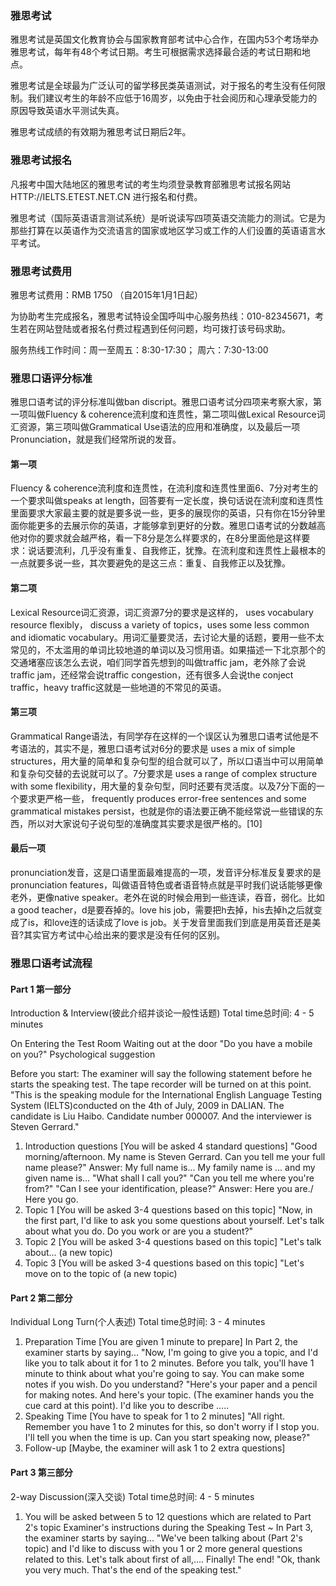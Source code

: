<h3 id="雅思考试">雅思考试</h3>

雅思考试是英国文化教育协会与国家教育部考试中心合作，在国内53个考场举办雅思考试，每年有48个考试日期。考生可根据需求选择最合适的考试日期和地点。

雅思考试是全球最为广泛认可的留学移民类英语测试，对于报名的考生没有任何限制。我们建议考生的年龄不应低于16周岁，以免由于社会阅历和心理承受能力的原因导致英语水平测试失真。

雅思考试成绩的有效期为雅思考试日期后2年。

<h3 id="雅思考试报名">雅思考试报名</h3>

凡报考中国大陆地区的雅思考试的考生均须登录教育部雅思考试报名网站HTTP://IELTS.ETEST.NET.CN 进行报名和付费。

雅思考试（国际英语语言测试系统）是听说读写四项英语交流能力的测试。它是为那些打算在以英语作为交流语言的国家或地区学习或工作的人们设置的英语语言水平考试。

<h3 id="雅思考试费用">雅思考试费用</h3>

雅思考试费用：RMB 1750 （自2015年1月1日起）

为协助考生完成报名，雅思考试特设全国呼叫中心服务热线：010-82345671，考生若在网站登陆或者报名付费过程遇到任何问题，均可拨打该号码求助。

服务热线工作时间：周一至周五：8:30-17:30； 周六：7:30-13:00

<h3 id="雅思口语评分标准">雅思口语评分标准</h3>

雅思口语考试的评分标准叫做ban discript。雅思口语考试分四项来考察大家，第一项叫做Fluency & coherence流利度和连贯性，第二项叫做Lexical Resource词汇资源，第三项叫做Grammatical Use语法的应用和准确度，以及最后一项Pronunciation，就是我们经常所说的发音。

#### 第一项

Fluency & coherence流利度和连贯性，在流利度和连贯性里面6、7分对考生的一个要求叫做speaks at length，回答要有一定长度，换句话说在流利度和连贯性里面要求大家最主要的就是要多说一些，更多的展现你的英语，只有你在15分钟里面你能更多的去展示你的英语，才能够拿到更好的分数。雅思口语考试的分数越高他对你的要求就会越严格，看一下8分是怎么样要求的，在8分里面他是这样要求：说话要流利，几乎没有重复、自我修正，犹豫。在流利度和连贯性上最根本的一点就要多说一些，其次要避免的是这三点：重复、自我修正以及犹豫。

#### 第二项

Lexical Resource词汇资源，词汇资源7分的要求是这样的， uses vocabulary resource flexibly， discuss a variety of topics，uses some less common and idiomatic vocabulary。用词汇量要灵活，去讨论大量的话题，要用一些不太常见的，不太滥用的单词比较地道的单词以及习惯用语。如果描述一下北京那个的交通堵塞应该怎么去说，咱们同学首先想到的叫做traffic jam，老外除了会说traffic jam，还经常会说traffic congestion，还有很多人会说the conject traffic，heavy traffic这就是一些地道的不常见的英语。

#### 第三项

Grammatical Range语法，有同学存在这样的一个误区认为雅思口语考试他是不考语法的，其实不是，雅思口语考试对6分的要求是 uses a mix of simple structures，用大量的简单和复杂句型的组合就可以了，所以口语当中可以用简单和复杂句交替的去说就可以了。7分要求是 uses a range of complex structure with some flexibility，用大量的复杂句型，同时还要有灵活度。以及7分下面的一个要求更严格一些， frequently produces error-free sentences and some grammatical mistakes persist，也就是你的语法要正确不能经常说一些错误的东西，所以对大家说句子说句型的准确度其实要求是很严格的。[10]

#### 最后一项

pronunciation发音，这是口语里面最难提高的一项，发音评分标准反复要求的是pronunciation features，叫做语音特色或者语音特点就是平时我们说话能够更像老外，更像native speaker。老外在说的时候会用到一些连读，吞音，弱化。比如a good teacher，d是要吞掉的。love his job，需要把h去掉，his去掉h之后就变成了is，和love连的话读成了love is job。关于发音里面我们到底是用英音还是美音?其实官方考试中心给出来的要求是没有任何的区别。

<h3 id="雅思口语考试流程">雅思口语考试流程</h3>

#### Part 1 第一部分

Introduction & Interview(彼此介绍并谈论一般性话题) Total time总时间: 4 - 5 minutes

On Entering the Test Room Waiting out at the door "Do you have a mobile on you?" Psychological suggestion

Before you start: The examiner will say the following statement before he starts the speaking test. The tape recorder will be turned on at this point. "This is the speaking module for the International English Language Testing System (IELTS)conducted on the 4th of July, 2009 in DALIAN. The candidate is Liu Haibo. Candidate number 000007. And the interviewer is Steven Gerrard."

1. Introduction questions [You will be asked 4 standard questions] "Good morning/afternoon. My name is Steven Gerrard. Can you tell me your full name please?" Answer: My full name is... My family name is ... and my given name is... "What shall I call you?" "Can you tell me where you're from?" "Can I see your identification, please?" Answer: Here you are./ Here you go.
2. Topic 1 [You will be asked 3-4 questions based on this topic] "Now, in the first part, I'd like to ask you some questions about yourself. Let's talk about what you do. Do you work or are you a student?"
3. Topic 2 [You will be asked 3-4 questions based on this topic] "Let's talk about... (a new topic)
4. Topic 3 [You will be asked 3-4 questions based on this topic] "Let's move on to the topic of (a new topic)

#### Part 2 第二部分

Individual Long Turn(个人表述) Total time总时间: 3 - 4 minutes

1. Preparation Time [You are given 1 minute to prepare] In Part 2, the examiner starts by saying... "Now, I'm going to give you a topic, and I'd like you to talk about it for 1 to 2 minutes. Before you talk, you'll have 1 minute to think about what you're going to say. You can make some notes if you wish. Do you understand? "Here's your paper and a pencil for making notes. And here's your topic. (The examiner hands you the cue card at this point). I'd like you to describe .....
2. Speaking Time [You have to speak for 1 to 2 minutes] "All right. Remember you have 1 to 2 minutes for this, so don't worry if I stop you. I'll tell you when the time is up. Can you start speaking now, please?"
3. Follow-up [Maybe, the examiner will ask 1 to 2 extra questions]

#### Part 3 第三部分

2-way Discussion(深入交谈) Total time总时间: 4 - 5 minutes

1. You will be asked between 5 to 12 questions which are related to Part 2's topic Examiner's instructions during the Speaking Test ~ In Part 3, the examiner starts by saying... "We've been talking about (Part 2's topic) and I'd like to discuss with you 1 or 2 more general questions related to this. Let's talk about first of all,.... Finally! The end! "Ok, thank you very much. That's the end of the speaking test."

